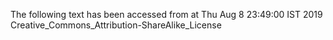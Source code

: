 The following text has been accessed from at Thu Aug 8 23:49:00 IST 2019
Creative_Commons_Attribution-ShareAlike_License
